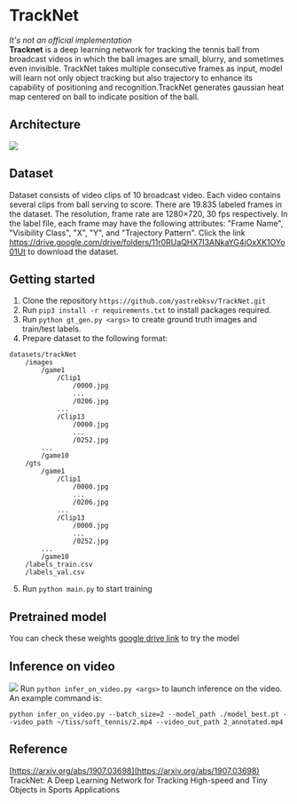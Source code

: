 # TrackNet
<i> It's not an official implementation </i> <br>
**Tracknet** is a deep learning network for tracking the tennis ball from broadcast videos in which the ball images are small, blurry, and sometimes even invisible. TrackNet takes multiple consecutive frames as input, model will learn not only object tracking but also trajectory to enhance its capability of positioning and recognition.TrackNet generates gaussian heat map centered on ball to indicate position of the ball.

## Architecture
![](pics/tracknet_arch.jpg)

## Dataset
Dataset consists of video clips of 10 broadcast video. Each video contains several clips from ball serving to score. There are 19.835 labeled frames in the dataset. The resolution, frame rate are 1280×720, 30 fps respectively. In the label file, each frame may have the following attributes: "Frame Name", "Visibility Class", "X", "Y", and "Trajectory Pattern". Click the link https://drive.google.com/drive/folders/11r0RUaQHX7I3ANkaYG4jOxXK1OYo01Ut to download the dataset.

## Getting started
1. Clone the repository `https://github.com/yastrebksv/TrackNet.git`
2. Run `pip3 install -r requirements.txt` to install packages required. 
3. Run `python gt_gen.py <args>` to create ground truth images and train/test labels.
4. Prepare dataset to the following format:
```
datasets/trackNet
    /images
        /game1
            /Clip1
                /0000.jpg
                ...
                /0206.jpg
            ...
            /Clip13
                /0000.jpg
                ...
                /0252.jpg
        ...
        /game10
    /gts
        /game1
            /Clip1
                /0000.jpg
                ...
                /0206.jpg
            ...
            /Clip13
                /0000.jpg
                ...
                /0252.jpg
        ...
        /game10
    /labels_train.csv
    /labels_val.csv
```
5. Run `python main.py` to start training
## Pretrained model
You can check these weights
[google drive link](https://drive.google.com/file/d/1Z6_2_8RSinMJ1PoEzU4vTqv5vvv52C7G/view?usp=sharing) to try the model

## Inference on video
![](pics/video_infer.gif)
Run `python infer_on_video.py <args>` to launch inference on the video. An example command is:
```
python infer_on_video.py --batch_size=2 --model_path ./model_best.pt --video_path ~/tiss/soft_tennis/2.mp4 --video_out_path 2_annotated.mp4
```

## Reference
[https://arxiv.org/abs/1907.03698](https://arxiv.org/abs/1907.03698) <br>
TrackNet: A Deep Learning Network for Tracking High-speed and Tiny Objects in Sports Applications
